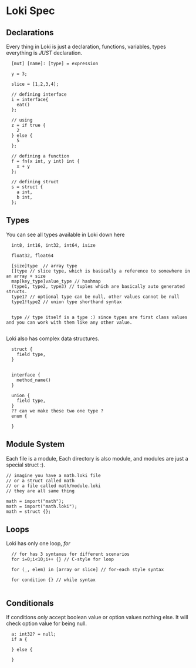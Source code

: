 # Loki Spec
## Declarations
Every thing in Loki is just a declaration, functions, variables, types everything is *JUST* declaration.
```
  [mut] [name]: [type] = expression 
```
```
  y = 3;

  slice = [1,2,3,4];

  // defining interface
  i = interface{
    eat()
  }; 
  
  // using 
  z = if true {
    2
  } else {
    5
  };

  // defining a function
  f = fn(x int, y int) int {
    x + y
  };

  // defining struct  
  s = struct {
    a int,
    b int,
  };
```

## Types
You can see all types available in Loki down here
```
  int8, int16, int32, int64, isize

  float32, float64
  
  [size]type  // array type
  []type // slice type, which is basically a reference to somewhere in an array + size
  map[key_type]value_type // hashmap  
  (type1, type2, type3) // tuples which are basically auto generated structs.
  type1? // optional type can be null, other values cannot be null
  type1!type2 // union type shorthand syntax

  
  type // type itself is a type :) since types are first class values and you can work with them like any other value.
  
```
Loki also has complex data structures.
```
  struct {
    field type,
  }
  
  
  interface {
    method_name()
  }
  
  union {
    field type,
  }
  ?? can we make these two one type ?
  enum {
    
  }
```

## Module System
Each file is a module, Each directory is also module, and modules are just a special struct :).
```
// imagine you have a math.loki file
// or a struct called math
// or a file called math/module.loki 
// they are all same thing

math = import("math");
math = import("math.loki");
math = struct {};
```

## Loops
Loki has only one loop, *for*
```
  // for has 3 syntaxes for different scenarios
  for i=0;i<10;i++ {} // C-style for loop
  
  for (_, elem) in [array or slice] // for-each style syntax
  
  for condition {} // while syntax
  
```


## Conditionals
If conditions *only* accept boolean value or option values nothing else. It will check option value for being null.
```
  a: int32? = null;
  if a {
    
  } else {
    
  }
  
```